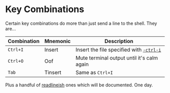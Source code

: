 Key Combinations
================
Certain key combinations do more than just send a line to the shell.
They are...

Combination | Mnemonic | Description
------------|----------|------------
`Ctrl+I`    | Insert   | Insert the file specified with [`-ctrl-i`](./flags.md#-ctrl-i)
`Ctrl+O`    | Oof      | Mute terminal output until it's calm again
`Tab`       | Tinsert  | Same as `Ctrl+I`

Plus a handful of
[readlineish](https://github.com/magisterquis/goxterm/blob/master/terminal.go#L182-L200)
ones which will be documented.  One day.
